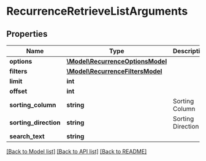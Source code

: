 # RecurrenceRetrieveListArguments

## Properties
Name | Type | Description | Notes
------------ | ------------- | ------------- | -------------
**options** | [**\Model\RecurrenceOptionsModel**](RecurrenceOptionsModel.md) |  | [optional] 
**filters** | [**\Model\RecurrenceFiltersModel**](RecurrenceFiltersModel.md) |  | [optional] 
**limit** | **int** |  | [optional] 
**offset** | **int** |  | [optional] 
**sorting_column** | **string** | Sorting Column | [optional] 
**sorting_direction** | **string** | Sorting Direction | [optional] 
**search_text** | **string** |  | [optional] 

[[Back to Model list]](../README.md#documentation-for-models) [[Back to API list]](../README.md#documentation-for-api-endpoints) [[Back to README]](../README.md)


